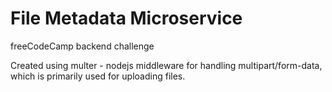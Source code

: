 File Metadata Microservice
=========================

freeCodeCamp backend challenge

Created using multer - nodejs middleware for handling multipart/form-data, which is primarily used for uploading files.